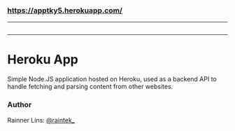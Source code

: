 ### https://apptky5.herokuapp.com/
---




```
```

---
[siteurl]: https://rainnerlins.com/
[twitter]: http://twitter.com/raintek_

# Heroku App

Simple Node.JS application hosted on Heroku, used as a backend API to handle fetching and parsing content from other websites.

### Author

Rainner Lins: [@raintek_][twitter]

